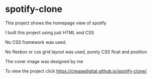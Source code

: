 # spotify-clone
This project shows the homepage view of spotify

I built this project using just HTML and CSS

No CSS framework was used.

No flexbox or css grid layout was used, purely CSS float and position

The cover image was designed by me

To view the project click https://creasedigital.github.io/spotify-clone/
